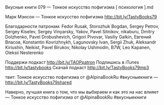 Вкусные книги 079 — Тонкое искусство пофигизма [ психология ].md
    
Марк Мэнсон — Тонкое искусство пофигизма http://bit.ly/TastyBooks79
    
Благодарности патронам:
Fedor Rusak, Storozhuk Bogdan, Sergey Petrov, Sergey Kiselev, Sergey Vinyarsky, Yakov, Pavel Sitnikov, nikaburu, Dmitry Dolzhenko, Pavel Drobushevich, Grigori Pivovar, Vasiliy Galkin, Евгений Власов, Konstantin Kovrizhnykh, Lagunovsky Ivan, Sergii Zhuk, Aleksandr Kiriushin, Neikist, Pavel Birukov, Nikolay Ushmodin, B7W, Leo Kapanen, Oleksii Nesterenko
    
Поддержи подкаст http://bit.ly/TAOPpatron
Подпишись в iTunes http://bit.ly/tastybooks
Скачай подкаст http://bit.ly/TastyBooks79mp3
    
твит:
Тонкое искусство пофигизма от @AlpinaBookRu  #вкусныекниги — http://bit.ly/TastyBooks79shared
    

Наверно, лучшая книга о том, что мы выбираем и как 
это на нас влияет — Тонкое искусство пофигизма от @AlpinaBookRu  #вкусныекниги
	